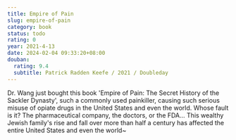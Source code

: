 ```yaml
---
title: Empire of Pain
slug: empire-of-pain
category: book
status: todo
rating: 0
year: 2021-4-13
date: 2024-02-04 09:33:20+08:00
douban:
  rating: 9.4
  subtitle: Patrick Radden Keefe / 2021 / Doubleday
---
```


Dr. Wang just bought this book 'Empire of Pain: The Secret History of the Sackler Dynasty', such a commonly used painkiller, causing such serious misuse of opiate drugs in the United States and even the world. Whose fault is it? The pharmaceutical company, the doctors, or the FDA... This wealthy Jewish family's rise and fall over more than half a century has affected the entire United States and even the world~
